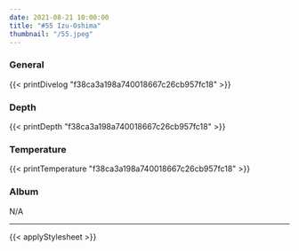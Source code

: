 ```yaml
---
date: 2021-08-21 10:00:00
title: "#55 Izu-Oshima"
thumbnail: "/55.jpeg"
---
```


### General

{{< printDivelog "f38ca3a198a740018667c26cb957fc18" >}}

### Depth

{{< printDepth "f38ca3a198a740018667c26cb957fc18" >}}

### Temperature

{{< printTemperature "f38ca3a198a740018667c26cb957fc18" >}}

### Album

N/A

---

{{< applyStylesheet >}}
